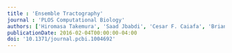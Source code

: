 ```yaml
---
title : 'Ensemble Tractography'
journal : 'PLOS Computational Biology'
authors: ['Hiromasa Takemura', 'Saad Jbabdi', 'Cesar F. Caiafa', 'Brian A. Wandell', 'Franco Pestilli']
publicationDate: 2016-02-04T00:00:00-04:00
doi: '10.1371/journal.pcbi.1004692'
---
```

